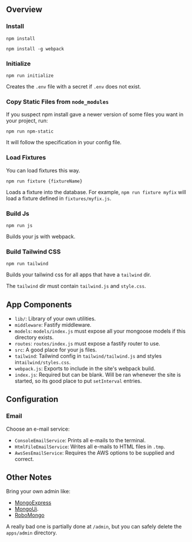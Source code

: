 
## Overview #

### Install #

`npm install`

`npm install -g webpack`

### Initialize #

`npm run initialize`

Creates the `.env` file with a secret if `.env` does not exist.

### Copy Static Files from `node_modules` #

If you suspect npm install gave a newer version of some files you want in
your project, run:

`npm run npm-static`

It will follow the specification in your config file.

### Load Fixtures #

You can load fixtures this way.

`npm run fixture {fixtureName}`

Loads a fixture into the database. For example, `npm run fixture myfix` will
load a fixture defined in `fixtures/myfix.js`.


### Build Js #

`npm run js`

Builds your js with webpack.

### Build Tailwind CSS #

`npm run tailwind`

Builds your tailwind css for all apps that have a `tailwind` dir.

The `tailwind` dir must contain `tailwind.js` and `style.css`.

## App Components #

* `lib/`: Library of your own utilities.
* `middleware`: Fastify middleware.
* `models`: `models/index.js` must expose all your mongoose models if this directory exists.
* `routes`: `routes/index.js` must expose a fastify router to use.
* `src`: A good place for your js files.
* `tailwind`: Tailwind config in `tailwind/tailwind.js` and styles in`tailwind/styles.css`.
* `webpack.js`: Exports to include in the site's webpack build.
* `index.js`: Required but can be blank. Will be ran whenever the site is
started, so its good place to put `setInterval` entries.

## Configuration #

### Email #

Choose an e-mail service:

* `ConsoleEmailService`: Prints all e-mails to the terminal.
* `HtmlFileEmailService`: Writes all e-mails to HTML files in `.tmp`.
* `AwsSesEmailService`: Requires the AWS options to be supplied and correct.

## Other Notes #

Bring your own admin like:

* [MongoExpress](https://www.npmjs.com/package/mongo-express)
* [MongoUi](https://www.npmjs.com/package/mongoui).
* [RoboMongo](https://robomongo.org)

A really bad one is partially done at `/admin`, but you can safely delete the
`apps/admin` directory.
